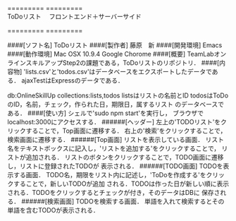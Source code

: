  ========= =========  
 ToDoリスト　
 フロントエンド＋サーバーサイド

 ========= =========

####[ソフト名]
ToDoリスト
####[製作者]
藤原　新
####[開発環境]
Emacs
####[動作環境]
Mac OSX 10.9.4
Google Chorome
####[概要]
TeamLabオンラインスキルアップStep2の課題である，ToDoリストのリポジトリ．
####[内容物]
'lists.csv'と'todos.csv'はデータベースをエクスポートしたデータである．
ajaxTestはExpressのデータである．


db:OnlineSkillUp
collections:lists,todos
listsはリストの名前とID
todosはToDoのID，名前，チェック，作られた日，期限日，属するリスト
のデータベースである．
####[使い方]
シェルで'sudo npm start'を実行し，
ブラウザでlocalhost:3000にアクセスする．
######[ヘッダー]
左上の'TODOリスト'をクリックすることで，Top画面に遷移する．
右上の'検索'をクリックすることで，検索画面に遷移する．
######[Top画面]
リストを表示している画面．
リスト名をテキストボックスに記入し，'リストを追加する'をクリックすることで，
リストが追加される．
リストのボタンをクリックすることで，TODO画面に遷移し，リストに登録されたTODOが
表示される．
######[TODO画面]
TODOを表示する画面．
TODO名，期限をリスト内に記述し，'ToDoを作成する'をクリックすることで，新しいTODOが追加
される．TODOは作った日が新しい順に表示される．TODOをクリックするとチェックが付き，そのデータはDBに
保存される．
######[検索画面]
TODOを検索する画面．
単語を入れて検索するとその単語を含むTODOが表示される．






